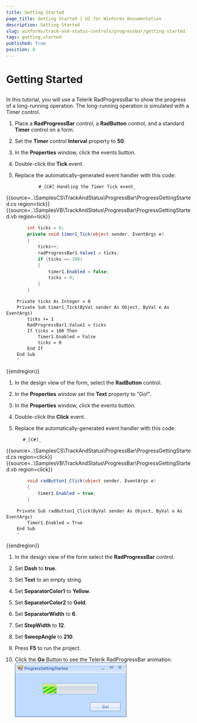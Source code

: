 ```yaml
---
title: Getting Started
page_title: Getting Started | UI for WinForms Documentation
description: Getting Started
slug: winforms/track-and-status-controls/progressbar/getting-started
tags: getting,started
published: True
position: 0
---
```


# Getting Started



## 

In this tutorial, you will use a Telerik RadProgressBar to show the progress
of a long-running operation. The long-running operation is simulated with a
Timer control.

1. Place a __RadProgressBar__ control, a
    __RadButton__ control, and a standard __Timer__
    control on a form.

1. Set the __Timer__ control __Interval__
    property to __50__.

1. In the __Properties__ window, click the events
    button.

1. Double-click the __Tick__ event.

1. Replace the automatically-generated event handler with this code:
          
            	#_[C#] Handling the Timer Tick event_

	



{{source=..\SamplesCS\TrackAndStatus\ProgressBar\ProgressGettingStarted.cs region=tick}} 
{{source=..\SamplesVB\TrackAndStatus\ProgressBar\ProgressGettingStarted.vb region=tick}} 

````C#
        int ticks = 0;
        private void timer1_Tick(object sender, EventArgs e)
        {
            ticks++;
            radProgressBar1.Value1 = ticks;
            if (ticks == 100)
            {
                timer1.Enabled = false;
                ticks = 0;
            }
        }
````
````VB.NET
    Private ticks As Integer = 0
    Private Sub timer1_Tick(ByVal sender As Object, ByVal e As EventArgs)
        ticks += 1
        RadProgressBar1.Value1 = ticks
        If ticks = 100 Then
            Timer1.Enabled = False
            ticks = 0
        End If
    End Sub
    '
````

{{endregion}} 




1. In the design view of the form, select the __RadButton__
    control.

1. In the __Properties__ window set the __Text__
    property to "Go!".

1. In the __Properties__ window, click the events
    button.

1. Double-click the __Click__ event.

1. Replace the automatically-generated event handler with this code:
          
          
          #_[C#]_

	



{{source=..\SamplesCS\TrackAndStatus\ProgressBar\ProgressGettingStarted.cs region=click}} 
{{source=..\SamplesVB\TrackAndStatus\ProgressBar\ProgressGettingStarted.vb region=click}} 

````C#
        void radButton1_Click(object sender, EventArgs e)
        {
            timer1.Enabled = true;
        }
````
````VB.NET
    Private Sub radButton1_Click(ByVal sender As Object, ByVal e As EventArgs)
        Timer1.Enabled = True
    End Sub
    '
````

{{endregion}} 




1. In the design view of the form select the
    __RadProgressBar__ control.

1. Set __Dash__ to __true__.

1. Set __Text__ to an empty string.

1. Set __SeparatorColor1__ to __Yellow__.

1. Set __SeparatorColor2__ to __Gold__.

1. Set __SeparatorWidth__ to __6__.

1. Set __StepWidth__ to __12__.

1. Set __SweepAngle__ to __210__.

1. Press __F5__ to run the project.

1. Click the __Go__ Button to see the Telerik RadProgressBar
    animation.
    ![track-and-status-controls-progressbar-getting-started 001](images/track-and-status-controls-progressbar-getting-started001.png)

